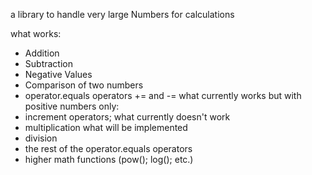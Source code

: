 a library to handle very large Numbers for calculations

  what works:
  - Addition
  - Subtraction
  - Negative Values
  - Comparison of two numbers
  - operator.equals operators += and -=
  what currently works but with positive numbers only:
  - increment operators;
  what currently doesn't work
  - multiplication
  what will be implemented 
  - division
  - the rest of the operator.equals operators
  - higher math functions (pow(); log(); etc.)
